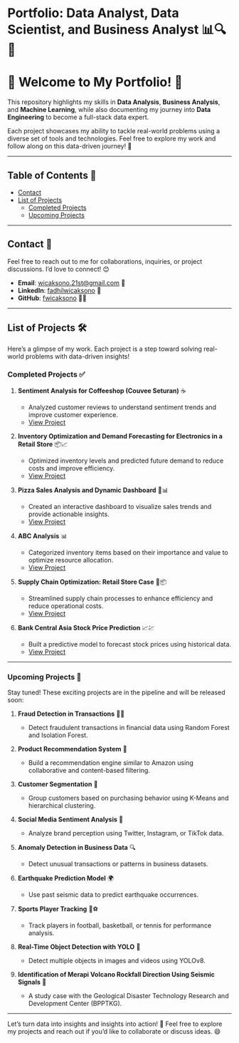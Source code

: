 # Portfolio: Data Analyst, Data Scientist, and Business Analyst 📊🔍🤖

# 🚀 Welcome to My Portfolio! 🎉  

This repository highlights my skills in **Data Analysis**, **Business Analysis**, and **Machine Learning**, while also documenting my journey into **Data Engineering** to become a full-stack data expert.  

Each project showcases my ability to tackle real-world problems using a diverse set of tools and technologies. Feel free to explore my work and follow along on this data-driven journey! 🚀  


---

## Table of Contents 📑
- [Contact](#contact-)
- [List of Projects](#list-of-projects-)
  - [Completed Projects](#completed-projects-)
  - [Upcoming Projects](#upcoming-projects-)

---

## Contact 📩
Feel free to reach out to me for collaborations, inquiries, or project discussions. I’d love to connect! 😊  

- **Email**: [wicaksono.21st@gmail.com](mailto:wicaksono.21st@gmail.com) 📧  
- **LinkedIn**: [fadhilwicaksono](https://www.linkedin.com/in/fadhilwicaksononr/) 💼  
- **GitHub**: [fwicaksono](https://github.com/fwicaksono) 👨‍💻  

---

## List of Projects 🛠️  

Here’s a glimpse of my work. Each project is a step toward solving real-world problems with data-driven insights!  

### **Completed Projects** ✅  

1. **Sentiment Analysis for Coffeeshop (Couvee Seturan)** ☕  
   - Analyzed customer reviews to understand sentiment trends and improve customer experience.  
   - [View Project](https://github.com/fwicaksono/Portfolio/tree/main/sentiment_analysis_of_couvee_seturan_cofee_shop)  

2. **Inventory Optimization and Demand Forecasting for Electronics in a Retail Store** 📦📈  
   - Optimized inventory levels and predicted future demand to reduce costs and improve efficiency.  
   - [View Project](https://github.com/fwicaksono/Portfolio/tree/main/Inventory%20Optimization%20and%20Demand%20Forecasting%20for%20Electronics%20in%20a%20Retail%20Store)  

3. **Pizza Sales Analysis and Dynamic Dashboard** 🍕📊  
   - Created an interactive dashboard to visualize sales trends and provide actionable insights.  
   - [View Project](https://github.com/fwicaksono/Portfolio/tree/main/Pizza%20Sales%20Analysis%20and%20Dashboard)  

4. **ABC Analysis** 📊  
   - Categorized inventory items based on their importance and value to optimize resource allocation.  
   - [View Project]()  

5. **Supply Chain Optimization: Retail Store Case** 🚚📦  
   - Streamlined supply chain processes to enhance efficiency and reduce operational costs.  
   - [View Project](https://github.com/fwicaksono/Portfolio/tree/main/Supply%20Chain%20Optimization)  

6. **Bank Central Asia Stock Price Prediction** 📈💹  
   - Built a predictive model to forecast stock prices using historical data.  
   - [View Project](https://github.com/fwicaksono/Portfolio/tree/main/Bank%20Central%20Asia%20Stock%20Price%20Prediction)  

---

### **Upcoming Projects** 🚧  
Stay tuned! These exciting projects are in the pipeline and will be released soon:  

1. **Fraud Detection in Transactions** 🕵️‍♂️  
   - Detect fraudulent transactions in financial data using Random Forest and Isolation Forest.  

2. **Product Recommendation System** 🛒  
   - Build a recommendation engine similar to Amazon using collaborative and content-based filtering.  

3. **Customer Segmentation** 👥  
   - Group customers based on purchasing behavior using K-Means and hierarchical clustering.  

4. **Social Media Sentiment Analysis** 📱  
   - Analyze brand perception using Twitter, Instagram, or TikTok data.  

5. **Anomaly Detection in Business Data** 🔍  
   - Detect unusual transactions or patterns in business datasets.  

6. **Earthquake Prediction Model** 🌍  
   - Use past seismic data to predict earthquake occurrences.  

7. **Sports Player Tracking** 🏀⚽  
   - Track players in football, basketball, or tennis for performance analysis.  

8. **Real-Time Object Detection with YOLO** 🎥  
   - Detect multiple objects in images and videos using YOLOv8.  

9. **Identification of Merapi Volcano Rockfall Direction Using Seismic Signals** 🌋  
   - A study case with the Geological Disaster Technology Research and Development Center (BPPTKG).  

---

Let’s turn data into insights and insights into action! 🌟 Feel free to explore my projects and reach out if you’d like to collaborate or discuss ideas. 😄  

